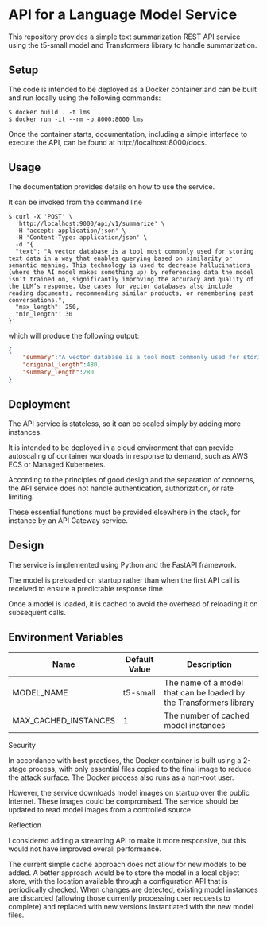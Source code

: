 # API for a Language Model Service

This repository provides a simple text summarization REST API service using the t5-small model and Transformers library to handle summarization.

## Setup

The code is intended to be deployed as a Docker container and can be built and run locally using the following commands:

```shell
$ docker build . -t lms
$ docker run -it --rm -p 8000:8000 lms
```

Once the container starts, documentation, including a simple interface to execute the API, can be found at http://localhost:8000/docs.

## Usage

The documentation provides details on how to use the service. 

It can be invoked from the command line

```shell
$ curl -X 'POST' \
  'http://localhost:9000/api/v1/summarize' \
  -H 'accept: application/json' \
  -H 'Content-Type: application/json' \
  -d '{
  "text": "A vector database is a tool most commonly used for storing text data in a way that enables querying based on similarity or semantic meaning. This technology is used to decrease hallucinations (where the AI model makes something up) by referencing data the model isn’t trained on, significantly improving the accuracy and quality of the LLM’s response. Use cases for vector databases also include reading documents, recommending similar products, or remembering past conversations.",
  "max_length": 250,
  "min_length": 30
}'
```

which will produce the following output:

```json
{
    "summary":"A vector database is a tool most commonly used for storing text data in a way that enables querying based on similarity or semantic meaning. This technology is used to decrease hallucinations (where the AI model makes something up) by referencing data the model isn’t trained on.",
    "original_length":480,
    "summary_length":280
}
```

## Deployment

The API service is stateless, so it can be scaled simply by adding more instances.

It is intended to be deployed in a cloud environment that can provide autoscaling of container workloads in response to demand, such as AWS ECS or Managed Kubernetes.

According to the principles of good design and the separation of concerns, the API service does not handle authentication, authorization, or rate limiting.

These essential functions must be provided elsewhere in the stack, for instance by an API Gateway service.

## Design

The service is implemented using Python and the FastAPI framework.

The model is preloaded on startup rather than when the first API call is received to ensure a predictable response time.

Once a model is loaded, it is cached to avoid the overhead of reloading it on subsequent calls.

## Environment Variables

| Name         | Default Value            | Description     |
|--------------|------------------|-------------------|
| MODEL_NAME | t5-small | The name of a model that can be loaded by the Transformers library |
| MAX_CACHED_INSTANCES | 1 | The number of cached model instances |


Security

In accordance with best practices, the Docker container is built using a 2-stage process, with only essential files copied to the final image to reduce the attack surface. The Docker process also runs as a non-root user.

However, the service downloads model images on startup over the public Internet. These images could be compromised. The service should be updated to read model images from a controlled source.

Reflection

I considered adding a streaming API to make it more responsive, but this would not have improved overall performance.

The current simple cache approach does not allow for new models to be added. A better approach would be to store the model in a local object store, with the location available through a configuration API that is periodically checked. When changes are detected, existing model instances are discarded (allowing those currently processing user requests to complete) and replaced with new versions instantiated with the new model files.
